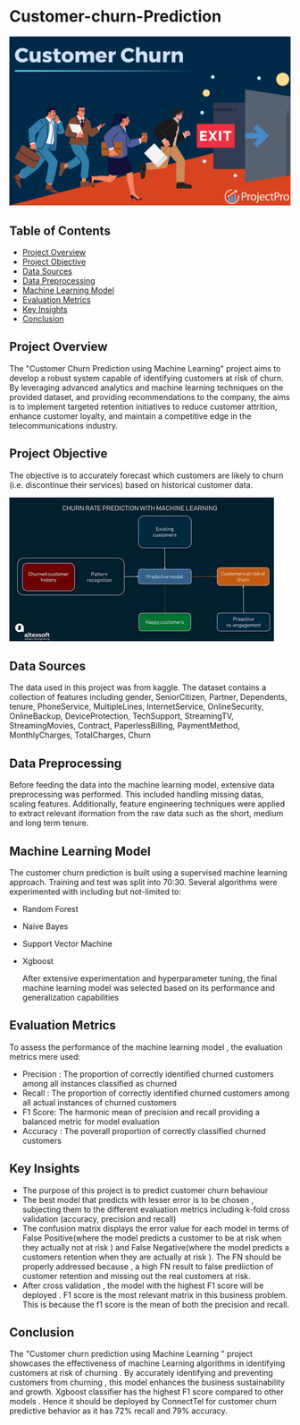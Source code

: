 # Customer-churn-Prediction

![](image.png)



## Table of Contents
- [Project Overview](#project-overview)
- [Project Objective](#project-objective)
- [Data Sources](#data-sources)
- [Data Preprocessing](#data-preprocessing)
- [Machine Learning Model](#machine-learning-model)
- [Evaluation Metrics](#evaluation-metrics)
- [Key Insights](#key-insights)
- [Conclusion](#conclusion)


## Project Overview
The "Customer Churn Prediction using Machine Learning" project aims to develop a robust system capable of identifying customers at risk of churn. By leveraging advanced analytics and machine learning techniques on the provided dataset, and providing recommendations to the company, the aims is to implement targeted retention initiatives to reduce customer attrition, enhance customer loyalty, and maintain a competitive edge in the telecommunications industry.

## Project Objective
The objective is to accurately forecast which customers are likely to churn (i.e. discontinue their services) based on historical customer data. 

![](image_2.jpg)

## Data Sources
 The data used in this project was from kaggle. The dataset contains a collection of features including	gender, SeniorCitizen, Partner, Dependents, tenure,	 PhoneService, MultipleLines, InternetService, OnlineSecurity, OnlineBackup,	 DeviceProtection, TechSupport, StreamingTV, StreamingMovies, Contract,	 PaperlessBilling, PaymentMethod, MonthlyCharges, TotalCharges, Churn

## Data Preprocessing
 Before feeding the data into the machine learning model, extensive data preprocessing was performed. This included handling missing datas, scaling features. Additionally, feature engineering techniques were applied to extract relevant iformation from the raw data such as the short, medium and long term tenure.

 ## Machine Learning Model 
 The customer churn prediction is built using a supervised machine learning approach. Training and test was split into 70:30. Several algorithms were experimented with including but not-limited to:
 - Random Forest
 - Naive Bayes
 - Support Vector Machine
 - Xgboost 

   After extensive experimentation and hyperparameter tuning, the final machine learning model was selected based on its performance and generalization capabilities

 ## Evaluation Metrics
   To assess the performance of the machine learning model , the evaluation metrics mere used:
   - Precision : The proportion of correctly identified churned customers among all instances classified as churned
   - Recall : The proportion of correctly identified  churned customers among all actual instances of churned customers
   - F1 Score: The harmonic mean of precision and recall providing a balanced metric for model evaluation
   - Accuracy : The poverall proportion of correctly classified churned customers

  ## Key Insights
  - The purpose of this project is to predict customer churn behaviour
  - The best model that predicts with lesser error is to be chosen , subjecting them to the different evaluation metrics including k-fold cross validation (accuracy, precision and recall)
  - The confusion matrix displays the error value for each model in terms of False Positive(where the model predicts a customer to be at risk when they actually not at risk ) and False Negative(where the model predicts a customers retention when they are actually at risk ). The FN should be properly addressed because , a high FN result to false prediiction of customer retention and missing out the real customers at risk.
  - After cross validation , the model with the highest F1 score will be deployed . F1 score is the most relevant matrix in this business problem. This is because the f1 score is the mean of both the precision and recall.  

## Conclusion
The "Customer churn prediction using Machine Learning " project showcases the effectiveness of machine Learning algorithms in identifying customers at risk of churning . By accurately identifying and preventing customers from churning , this model enhances the business sustainability and growth. Xgboost classifier has the highest F1 score compared to other models . Hence it should be deployed by ConnectTel for customer churn predictive behavior as it has 72% recall and 79% accuracy.



